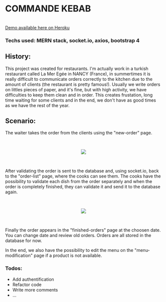 <h1>COMMANDE KEBAB</h1>

<br>
<a href="http://commande-kebab.herokuapp.com/">Demo available here on Heroku</a>

<h3>Techs used: MERN stack, socket.io, axios, bootstrap 4</h3>

<h2>History:</h2>
<p>This project was created for restaurants. I'm actually work in a turkish restaurant called La Mer Egée in NANCY (France), in summertimes it is really difficult to communicate orders correctly to the kitchen due to the amount of clients (the restaurant is pretty famous!). Usually we write orders on littles pieces of paper, and it's fine, but with high activity, we have difficulties to keep them clean and in order. This creates frustation, long time waiting for some clients and in the end, we don't have as good times as we have the rest of the year.</p>

<h2>Scenario:</h2>
<p>The waiter takes the order from the clients using the "new-order" page.</p>
<br>
<p align="center">
  <img src="public/gif/new_order.gif"/>
</p>
<br>
<p> After validating the order is sent to the database and, using socket.io, back to the "order-list" page, where the cooks can see them. The cooks have the possibility to validate each dish from the order separately and when the order is completely finished, they can validate it and send it to the database again.</p>
<br>
<p align="center">
  <img src="public/gif/commande_en_cours.gif"/>
</p>
<br>
<p>Finally the order appears in the "finished-orders" page at the choosen date. You can change date and review old orders. Orders are all stored in the database for now.</p>

<p>In the end, we also have the possibility to edit the menu on the "menu-modification" page if a product is not available.</p>


<h3>Todos:</h3>
<ul>
  <li>Add authentification</li>
  <li>Refactor code</li>
  <li>Write more comments</li>
  <li>...</li>
 </ul>
 
